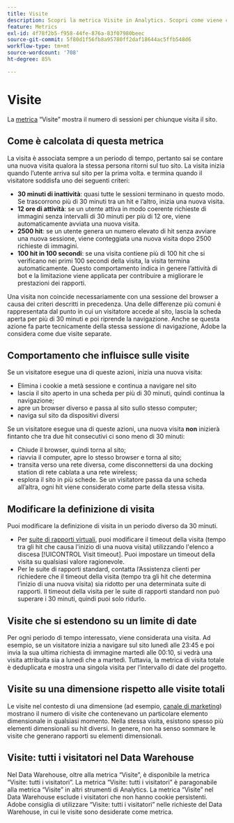 ```yaml
---
title: Visite
description: Scopri la metrica Visite in Analytics. Scopri come viene calcolato, i comportamenti che lo influenzano, come modificarne la definizione e altro ancora.
feature: Metrics
exl-id: 4f78f2b5-f958-44fe-876a-83f07980beec
source-git-commit: 5f80d1f56fb8a95780ff2daf18644ac5ffb548d6
workflow-type: tm+mt
source-wordcount: '708'
ht-degree: 85%

---
```


# Visite

La [metrica](overview.md) “Visite” mostra il numero di sessioni per chiunque visita il sito.

## Come è calcolata di questa metrica

La visita è associata sempre a un periodo di tempo, pertanto sai se contare una nuova visita qualora la stessa persona ritorni sul tuo sito. La visita inizia quando l’utente arriva sul sito per la prima volta. e termina quando il visitatore soddisfa uno dei seguenti criteri:

* **30 minuti di inattività**: quasi tutte le sessioni terminano in questo modo. Se trascorrono più di 30 minuti tra un hit e l’altro, inizia una nuova visita.
* **12 ore di attività**: se un utente attiva in modo coerente richieste di immagini senza intervalli di 30 minuti per più di 12 ore, viene automaticamente avviata una nuova visita.
* **2500 hit**: se un utente genera un numero elevato di hit senza avviare una nuova sessione, viene conteggiata una nuova visita dopo 2500 richieste di immagini.
* **100 hit in 100 secondi**: se una visita contiene più di 100 hit che si verificano nei primi 100 secondi della visita, la visita termina automaticamente. Questo comportamento indica in genere l’attività di bot e la limitazione viene applicata per contribuire a migliorare le prestazioni dei rapporti.

Una visita non coincide necessariamente con una sessione del browser a causa dei criteri descritti in precedenza. Una delle differenze più comuni è rappresentata dal punto in cui un visitatore accede al sito, lascia la scheda aperta per più di 30 minuti e poi riprende la navigazione. Anche se questa azione fa parte tecnicamente della stessa sessione di navigazione, Adobe la considera come due visite separate.

## Comportamento che influisce sulle visite

Se un visitatore esegue una di queste azioni, inizia una nuova visita:

* Elimina i cookie a metà sessione e continua a navigare nel sito
* lascia il sito aperto in una scheda per più di 30 minuti, quindi continua la navigazione;
* apre un browser diverso e passa al sito sullo stesso computer;
* naviga sul sito da dispositivi diversi

Se un visitatore esegue una di queste azioni, una nuova visita **non** inizierà fintanto che tra due hit consecutivi ci sono meno di 30 minuti:

* Chiude il browser, quindi torna al sito;
* riavvia il computer, apre lo stesso browser e torna al sito;
* transita verso una rete diversa, come disconnettersi da una docking station di rete cablata a una rete wireless;
* esplora il sito in più schede. Se un visitatore passa da una scheda all’altra, ogni hit viene considerato come parte della stessa visita.

## Modificare la definizione di visita

Puoi modificare la definizione di visita in un periodo diverso da 30 minuti.

* Per [suite di rapporti virtuali](../vrs/vrs-about.md), puoi modificare il timeout della visita (tempo tra gli hit che causa l&#39;inizio di una nuova visita) utilizzando l&#39;elenco a discesa [!UICONTROL Visit timeout]. Puoi impostare un timeout della visita su qualsiasi valore ragionevole.
* Per le suite di rapporti standard, contatta l’Assistenza clienti per richiedere che il timeout della visita (tempo tra gli hit che determina l’inizio di una nuova visita) sia ridotto per una determinata suite di rapporti. Il timeout della visita per le suite di rapporti standard non può superare i 30 minuti, quindi puoi solo ridurlo.

## Visite che si estendono su un limite di date

Per ogni periodo di tempo interessato, viene considerata una visita. Ad esempio, se un visitatore inizia a navigare sul sito lunedì alle 23:45 e poi invia la sua ultima richiesta di immagine martedì alle 00:10, si vedrà una visita attribuita sia a lunedì che a martedì. Tuttavia, la metrica di visita totale è deduplicata e mostra una singola visita per l’intervallo di date del progetto.

## Visite su una dimensione rispetto alle visite totali

Le visite nel contesto di una dimensione (ad esempio, [canale di marketing](../dimensions/marketing-channel.md)) mostrano il numero di visite che contenevano un particolare elemento dimensionale in qualsiasi momento. Nella stessa visita, esistono spesso più elementi dimensionali su hit diversi. In genere, non ha senso sommare le visite che generano rapporti su elementi dimensionali.

## Visite: tutti i visitatori nel Data Warehouse

Nel Data Warehouse, oltre alla metrica “Visite”, è disponibile la metrica “Visite: tutti i visitatori”. La metrica “Visite: tutti i visitatori” è paragonabile alla metrica “Visite” in altri strumenti di Analytics. La metrica “Visite” nel Data Warehouse esclude i visitatori che non hanno cookie persistenti. Adobe consiglia di utilizzare “Visite: tutti i visitatori” nelle richieste del Data Warehouse, in cui le visite sono desiderate come metrica.
